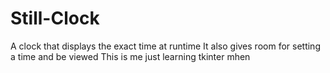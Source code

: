 # Still-Clock
A clock that displays the exact time at runtime 
It also gives room for setting a time and be viewed 
This is me just learning tkinter mhen
